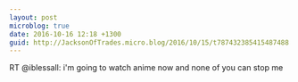 ```yaml
---
layout: post
microblog: true
date: 2016-10-16 12:18 +1300
guid: http://JacksonOfTrades.micro.blog/2016/10/15/t787432385415487488.html
---
```

RT @iblessall: i'm going to watch anime now and none of you can stop me
